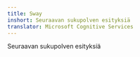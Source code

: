```yaml
---
title: Sway
inshort: Seuraavan sukupolven esityksiä
translator: Microsoft Cognitive Services
---
```


Seuraavan sukupolven esityksiä



